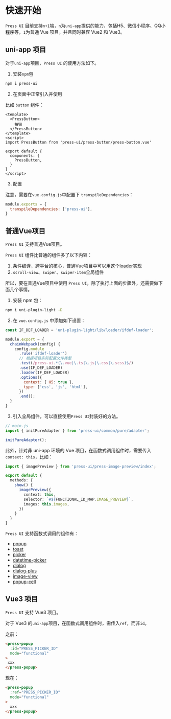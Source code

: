 # 快速开始

`Press UI` 目前支持`n+1`端，`n`为`uni-app`提供的能力，包括H5、微信小程序、QQ小程序等，`1`为普通 Vue 项目。并且同时兼容 Vue2 和 Vue3。

## uni-app 项目

对于`uni-app`项目，`Press UI` 的使用方法如下。

1. 安装`npm`包


```bash
npm i press-ui
```


2. 在页面中正常引入并使用

比如 `button` 组件：

```vue
<template>
  <PressButton>
    按钮
  </PressButton>
</template>
<script>
import PressButton from 'press-ui/press-button/press-button.vue'

export default {
  components: {
    PressButton, 
  }
}
</script>
```

3. 配置

注意，需要在`vue.config.js`中配置下 `transpileDependencies`：

```js
module.exports = {
  transpileDependencies: ['press-ui'],
}
```


## 普通Vue项目

`Press UI` 支持普通Vue项目。

`Press UI` 组件比普通的组件多了以下内容：

1. 条件编译，跨平台的核心，普通Vue项目中可以用这个[loader](https://novlan1.github.io/uni-plugin-light/zh/loader/ifdef-loader.html)实现
2. `scroll-view`、`swiper`、`swiper-item`全局组件


所以，要在普通Vue项目中使用 `Press UI`，除了执行上面的步骤外，还需要做下面几个事情。

1. 安装 npm 包：

```bash
npm i uni-plugin-light -D
```

2. 在 `vue.config.js` 中添加如下设置：

```js
const IF_DEF_LOADER = 'uni-plugin-light/lib/loader/ifdef-loader';

module.export = {
  chainWebpack(config) {
    config.module
      .rule('ifdef-loader')
      // 根据项目实际配置文件类型
      .test(/press-ui.*(\.vue|\.ts|\.js|\.css|\.scss)$/)
      .use(IF_DEF_LOADER)
      .loader(IF_DEF_LOADER)
      .options({
        context: { H5: true },
        type: ['css', 'js', 'html'],
      })
      .end();
  }
}
```

3. 引入全局组件，可以直接使用`Press UI`封装好的方法。

```ts
// main.js
import { initPureAdapter } from 'press-ui/common/pure/adapter';

initPureAdapter();
```

此外，针对非 uni-app 环境的 Vue 项目，在函数式调用组件时，需要传入 `context: this`，比如：

```ts
import { imagePreview } from 'press-ui/press-image-preview/index';

export default {
  methods: {
    show() {
      imagePreview({
        context: this,
        selector: `#${FUNCTIONAL_ID_MAP.IMAGE_PREVIEW}`,
        images: this.images,
      })
    }
  }
}
```

`Press UI` 支持函数式调用的组件有：

- [popup](./components/press/press-popup.html)
- [toast](./components/press/press-toast.html)
- [picker](./components/press/press-picker.html)
- [datetime-picker](./components/press/press-datetime-picker.html)
- [dialog](./components/press/press-dialog.html)
- [dialog-plus](./components/press/press-dialog-plus.html)
- [image-view](./components/press/press-image-view.html)
- [popup-cell](./components/press/press-popup-cell.html)


## Vue3 项目

`Press UI` 支持 Vue3 项目。

对于 Vue3 的`uni-app`项目，在函数式调用组件时，需传入`ref`，而非`id`。

之前：

```html
<press-popup
  :id="PRESS_PICKER_ID"
  mode="functional"
>
 xxx
</press-popup>
```

现在：

```html
<press-popup
  :ref="PRESS_PICKER_ID"
  mode="functional"
>
  xxx
</press-popup>
```
